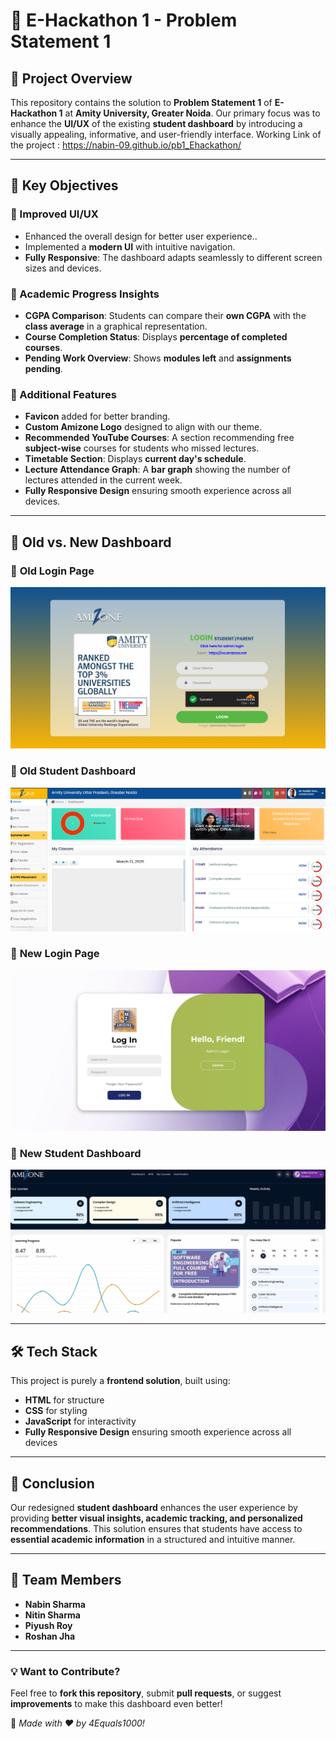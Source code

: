 # 📌 E-Hackathon 1 - Problem Statement 1

## 🚀 Project Overview
This repository contains the solution to **Problem Statement 1** of **E-Hackathon 1** at **Amity University, Greater Noida**. Our primary focus was to enhance the **UI/UX** of the existing **student dashboard** by introducing a visually appealing, informative, and user-friendly interface.
Working Link of the project : https://nabin-09.github.io/pb1_Ehackathon/

---

## 🎯 Key Objectives
### 🔹 Improved UI/UX
- Enhanced the overall design for better user experience..
- Implemented a **modern UI** with intuitive navigation.
- **Fully Responsive**: The dashboard adapts seamlessly to different screen sizes and devices.

### 🔹 Academic Progress Insights
- **CGPA Comparison**: Students can compare their **own CGPA** with the **class average** in a graphical representation.
- **Course Completion Status**: Displays **percentage of completed courses**.
- **Pending Work Overview**: Shows **modules left** and **assignments pending**.

### 🔹 Additional Features
- **Favicon** added for better branding.
- **Custom Amizone Logo** designed to align with our theme.
- **Recommended YouTube Courses**: A section recommending free **subject-wise** courses for students who missed lectures.
- **Timetable Section**: Displays **current day's schedule**.
- **Lecture Attendance Graph**: A **bar graph** showing the number of lectures attended in the current week.
- **Fully Responsive Design** ensuring smooth experience across all devices.

---

## 🔄 Old vs. New Dashboard

### 📌 **Old Login Page**
![Old Login Page](https://github.com/Nabin-09/pb1_Ehackathon/blob/main/assets/old%20Login%20Page.png)

### 📌 **Old Student Dashboard**
![Old Dashboard](https://github.com/Nabin-09/pb1_Ehackathon/blob/main/assets/old%20dashboard.png)

### 🌟 **New Login Page**
![New Login](https://github.com/Nabin-09/pb1_Ehackathon/blob/main/assets/Screenshot%202025-03-13%20124722.png)

### 🌟 **New Student Dashboard**
![New Dashboard](https://github.com/Nabin-09/pb1_Ehackathon/blob/main/assets/new%20Dashboard.png)


---

## 🛠️ Tech Stack
This project is purely a **frontend solution**, built using:
- **HTML** for structure
- **CSS** for styling
- **JavaScript** for interactivity
- **Fully Responsive Design** ensuring smooth experience across all devices

---

## 📜 Conclusion
Our redesigned **student dashboard** enhances the user experience by providing **better visual insights, academic tracking, and personalized recommendations**. This solution ensures that students have access to **essential academic information** in a structured and intuitive manner.

---

## 👥 Team Members
- **Nabin Sharma**
- **Nitin Sharma**
- **Piyush Roy**
- **Roshan Jha**

---

### 💡 Want to Contribute?
Feel free to **fork this repository**, submit **pull requests**, or suggest **improvements** to make this dashboard even better!

📌 *Made with ❤️ by 4Equals1000!*
